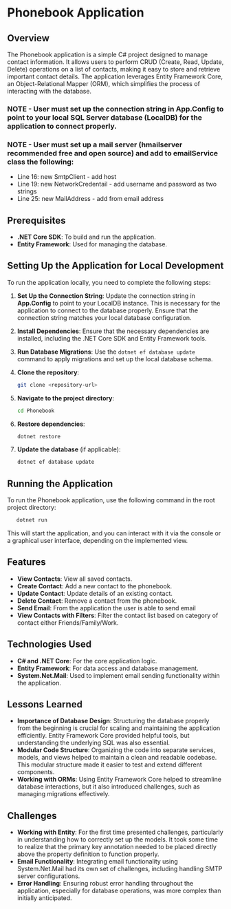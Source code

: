 # Phonebook Application

## Overview
The Phonebook application is a simple C# project designed to manage contact information. It allows users to perform CRUD (Create, Read, Update, Delete) operations on a list of contacts, making it easy to store and retrieve important contact details. The application leverages Entity Framework Core, an Object-Relational Mapper (ORM), which simplifies the process of interacting with the database.

### NOTE - User must set up the connection string in App.Config to point to your local SQL Server database (LocalDB) for the application to connect properly.

### NOTE - User must set up a mail server (hmailserver recommended free and open source) and add to emailService class the following:

- Line 16: new SmtpClient - add host
- Line 19: new NetworkCredentail - add username and password as two strings
- Line 25: new MailAddress - add from email address

## Prerequisites

- **.NET Core SDK**: To build and run the application.
- **Entity Framework**: Used for managing the database.

## Setting Up the Application for Local Development

To run the application locally, you need to complete the following steps:

1. **Set Up the Connection String**: Update the connection string in **App.Config** to point to your LocalDB instance. This is necessary for the application to connect to the database properly. Ensure that the connection string matches your local database configuration.

2. **Install Dependencies**: Ensure that the necessary dependencies are installed, including the .NET Core SDK and Entity Framework tools.

3. **Run Database Migrations**: Use the `dotnet ef database update` command to apply migrations and set up the local database schema.

1. **Clone the repository**:

   ```sh
   git clone <repository-url>
   ```

2. **Navigate to the project directory**:

   ```sh
   cd Phonebook
   ```

3. **Restore dependencies**:

   ```sh
   dotnet restore
   ```

4. **Update the database** (if applicable):

   ```sh
   dotnet ef database update
   ```

## Running the Application

To run the Phonebook application, use the following command in the root project directory:

```sh
   dotnet run
```

This will start the application, and you can interact with it via the console or a graphical user interface, depending on the implemented view.

## Features

- **View Contacts**: View all saved contacts.
- **Create Contact**: Add a new contact to the phonebook.
- **Update Contact**: Update details of an existing contact.
- **Delete Contact**: Remove a contact from the phonebook.
- **Send Email**: From the application the user is able to send email
- **View Contacts with Filters**: Filter the contact list based on category of contact either Friends/Family/Work.

## Technologies Used

- **C# and .NET Core**: For the core application logic.
- **Entity Framework**: For data access and database management.
- **System.Net.Mail**: Used to implement email sending functionality within the application.


## Lessons Learned
- **Importance of Database Design**: Structuring the database properly from the beginning is crucial for scaling and maintaining the application efficiently. Entity Framework Core provided helpful tools, but understanding the underlying SQL was also essential.
- **Modular Code Structure**: Organizing the code into separate services, models, and views helped to maintain a clean and readable codebase. This modular structure made it easier to test and extend different components.
- **Working with ORMs**: Using Entity Framework Core helped to streamline database interactions, but it also introduced challenges, such as managing migrations effectively.


## Challenges
- **Working with Entity**: For the first time presented challenges, particularly in understanding how to correctly set up the models. It took some time to realize that the primary key annotation needed to be placed directly above the property definition to function properly.
- **Email Functionality**: Integrating email functionality using System.Net.Mail had its own set of challenges, including handling SMTP server configurations.
- **Error Handling**: Ensuring robust error handling throughout the application, especially for database operations, was more complex than initially anticipated.




